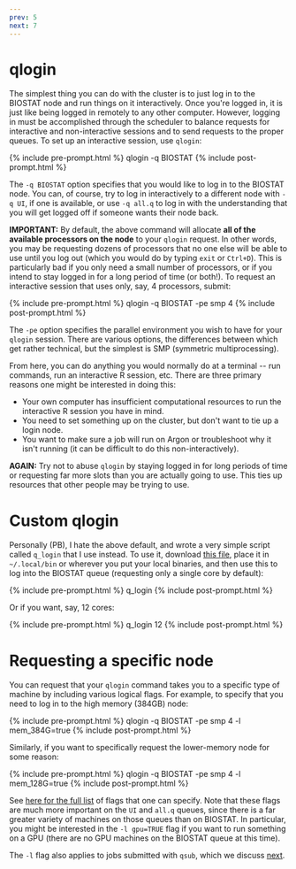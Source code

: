 ```yaml
---
prev: 5
next: 7
---
```


# qlogin

The simplest thing you can do with the cluster is to just log in to the BIOSTAT
node and run things on it interactively.  Once you're logged in, it is just like
being logged in remotely to any other computer.  However, logging in must be
accomplished through the scheduler to balance requests for interactive and
non-interactive sessions and to send requests to the proper queues.  To set up
an interactive session, use `qlogin`:

{% include pre-prompt.html %}
qlogin -q BIOSTAT
{% include post-prompt.html %}

The `-q BIOSTAT` option specifies that you would like to log in to the BIOSTAT node.
You can, of course, try to log in interactively to a different node with `-q
UI`, if one is available, or use `-q all.q` to log in with the understanding
that you will get logged off if someone wants their node back.

**IMPORTANT:** By default, the above command will allocate **all of the
available processors on the node** to your `qlogin` request.  In other words,
you may be requesting dozens of processors that no one else will be able to use
until you log out (which you would do by typing `exit` or `Ctrl+D`).  This is
particularly bad if you only need a small number of processors, or if you intend
to stay logged in for a long period of time (or both!).  To request an
interactive session that uses only, say, 4 processors, submit:

{% include pre-prompt.html %}
qlogin -q BIOSTAT -pe smp 4
{% include post-prompt.html %}

The `-pe` option specifies the parallel environment you wish to have for your
`qlogin` session.  There are various options, the differences between which get
rather technical, but the simplest is SMP (symmetric multiprocessing).

From here, you can do anything you would normally do at a terminal -- run commands, run an interactive R session, etc.  There are three primary reasons one might be interested in doing this:

* Your own computer has insufficient computational resources to run the interactive R session you have in mind.
* You need to set something up on the cluster, but don't want to tie up a login node.
* You want to make sure a job will run on Argon or troubleshoot why it isn't running (it can be difficult to do this non-interactively).

**AGAIN:** Try not to abuse `qlogin` by staying logged in for long periods of time or requesting far more slots than you are actually going to use.  This ties up resources that other people may be trying to use.

# Custom qlogin

Personally (PB), I hate the above default, and wrote a very simple script called `q_login` that I use instead. To use it, download [this file](misc/q_login), place it in `~/.local/bin` or wherever you put your local binaries, and then use this to log into the BIOSTAT queue (requesting only a single core by default):

{% include pre-prompt.html %}
q_login
{% include post-prompt.html %}

Or if you want, say, 12 cores:

{% include pre-prompt.html %}
q_login 12
{% include post-prompt.html %}

# Requesting a specific node

You can request that your `qlogin` command takes you to a specific type of machine by including various logical flags.  For example, to specify that you need to log in to the high memory (384GB) node:

{% include pre-prompt.html %}
qlogin -q BIOSTAT -pe smp 4 -l mem_384G=true 
{% include post-prompt.html %}

Similarly, if you want to specifically request the lower-memory node for some reason:

{% include pre-prompt.html %}
qlogin -q BIOSTAT -pe smp 4 -l mem_128G=true 
{% include post-prompt.html %}

See [here for the full list](
https://wiki.uiowa.edu/display/hpcdocs/Advanced+Job+Submission#AdvancedJobSubmission-Memory) of flags that one can specify. Note that these flags are much more important on the `UI` and `all.q` queues, since there is a far greater variety of machines on those queues than on BIOSTAT. In particular, you might be interested in the `-l gpu=TRUE` flag if you want to run something on a GPU (there are no GPU machines on the BIOSTAT queue at this time).

The `-l` flag also applies to jobs submitted with `qsub`, which we discuss [next](7.html).
